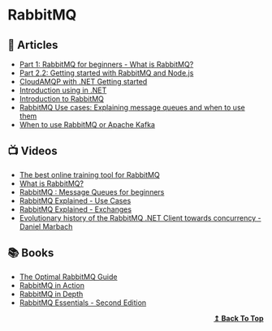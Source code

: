 # RabbitMQ

## 📕 Articles
- [Part 1: RabbitMQ for beginners - What is RabbitMQ?](https://www.cloudamqp.com/blog/part1-rabbitmq-for-beginners-what-is-rabbitmq.html)
- [Part 2.2: Getting started with RabbitMQ and Node.js](https://www.cloudamqp.com/blog/part2-2-rabbitmq-for-beginners_example-and-sample-code-node-js.html)
- [CloudAMQP with .NET Getting started](https://www.cloudamqp.com/docs/dotnet.html)
- [Introduction using in .NET](https://www.rabbitmq.com/tutorials/tutorial-one-dotnet.html)
- [Introduction to RabbitMQ](https://www.tutlane.com/tutorial/rabbitmq/introduction-to-rabbitmq)
- [RabbitMQ Use cases: Explaining message queues and when to use them](https://www.cloudamqp.com/blog/rabbitmq-use-cases-explaining-message-queues-and-when-to-use-them.html)
- [When to use RabbitMQ or Apache Kafka](https://www.cloudamqp.com/blog/when-to-use-rabbitmq-or-apache-kafka.html)
## 📺 Videos
- [The best online training tool for RabbitMQ](https://training.cloudamqp.com/)
- [What is RabbitMQ?](https://youtu.be/7rkeORD4jSw)
- [RabbitMQ : Message Queues for beginners](https://youtu.be/hfUIWe1tK8E)
- [RabbitMQ Explained - Use Cases](https://youtu.be/oq1fOr6Ryws)
- [RabbitMQ Explained - Exchanges](https://youtu.be/o8eU5WiO8fw)
- [Evolutionary history of the RabbitMQ .NET Client towards concurrency - Daniel Marbach](https://www.youtube.com/watch?v=t0lT8eRPyuc)
## 📚 Books
- [The Optimal RabbitMQ Guide](https://www.cloudamqp.com/rabbitmq_ebook.html)
- [RabbitMQ in Action](https://www.manning.com/books/rabbitmq-in-action)
- [RabbitMQ in Depth](https://www.manning.com/books/rabbitmq-in-depth)
- [RabbitMQ Essentials - Second Edition](https://www.packtpub.com/product/rabbitmq-essentials-second-edition/9781789131666)

<div align="right">
  <b><a href="#contents">↥ Back To Top</a></b>
</div>

